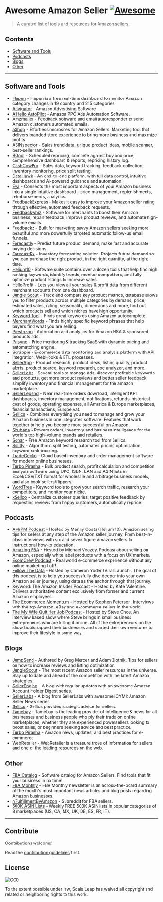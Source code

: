 # Awesome Amazon Seller [![Awesome](https://awesome.re/badge.svg)](https://awesome.re)

> A curated list of tools and resources for Amazon sellers.

## Contents

- [Software and Tools](#software-and-tools)
- [Podcasts](#podcasts)
- [Blogs](#blogs)
- [Other](#other)

---

## Software and Tools
- [Flapen](https://flapen.com) - Flapen is a free real-time dashboard to monitor Amazon category changes in 19 country and 215 categories
- [Advigator](https://www.advigator.com) - Amazon Advertising Software
- [AiHello AutoPilot](https://www.aihello.com/) - Amazon PPC Ads Automation Software.
- [Amzmailer](https://amzmailer.com/) - Feedback software and email autoresponder to send Amazon customers automated emails.
- [aShop](https://ashop.co) - Effortless microsites for Amazon Sellers. Marketing tool that delivers branded store experience to bring more business and maximize profits.
- [ASINspector](https://asinspector.com/) - Sales trend data, unique product ideas, mobile scanner, best-seller rankings.
- [BQool](https://www.bqool.com/) - Scheduled repricing, compete against buy box price, comprehensive dashboard & reports, repricing history log.
- [CashCowPro](https://www.cashcowpro.com/) - Sales data, keyword tracking, feedback collection, inventory monitoring, price split testing.
- [DataHawk](https://www.datahawk.co/) - An end-to-end platform, with full data control, intuitive dashboards and AI-powered guidance and automation.
- [Eva](https://eva.guru/) - Connects the most important aspects of your Amazon business into a single intuitive dashboard - price management, replenishments, reimbursements, analytics.
- [FeedbackExpress](https://www.feedbackexpress.com/) - Makes it easy to improve your Amazon seller rating through effective, automated feedback requests.
- [Feedbackwhiz](https://www.feedbackwhiz.com/) - Software for merchants to boost their Amazon business, repair feedback, improve product reviews, and automate high-volume emails.
- [Feedbackz](https://www.feedbackz.com/) - Built for marketing savvy Amazon sellers seeking more beautiful and more powerfully targeted automatic follow-up email funnels.
- [Forecastly](https://www.forecast.ly/) - Predict future product demand, make fast and accurate buying decisions.
- [ForecastRx](https://www.forecastrx.com/) - Inventory forecasting solution. Projects future demand so you can purchase the right product, in the right quantity, at the right time.
- [Helium10](https://www.helium10.com/) - Software suite contains over a dozen tools that help find high ranking keywords, identify trends, monitor competitors, and fully optimize product listings to increase sales.
- [HelloProfit](https://helloprofit.com/) - Lets you view all your sales & profit data from different merchant accounts from one dashboard.
- [Jungle Scout](https://www.junglescout.com/) - Track and compare key product metrics, database allows you to filter products across multiple categories by demand, price, estimated sales, rating, seasonality, dimensions and more, find out which products sell and which niches have high opportunity.
- [Keyword Tool](https://keywordtool.io/amazon) - Finds great keywords using Amazon autocomplete.
- [MerchantWords](https://www.merchantwords.com/) - Finds highly specific keyword phrases that help buyers find what you are selling.
- [Prestozon](https://prestozon.com/) - Automation and analytics for Amazon HSA & sponsored products ads.
- [Prisync](https://prisync.com/) - Price monitoring & tracking SaaS with dynamic pricing and automatching engine.
- [Scrappie](https://scrappie.app) - E-commerce data monitoring and analysis platform with API integration, WebHooks & ETL processes.
- [SellerApp](https://www.sellerapp.com/) - Product research, product ideas, listing quality, product alerts, product source, keyword research, ppc analyzer, and more.
- [SellerLabs](https://www.sellerlabs.com/tools/) - Several tools to manage ads, discover profitable keywords and products, get more product reviews and better seller feedback, simplify inventory and financial management for the amazon marketplace.
- [SellerLegend](https://sellerlegend.com/) - Near real-time orders download, intelligent KPI dashboards, inventory management, notifications, refunds, historical cost of goods, operating expenses, all America & Europe marketplaces, financial transactions, Europe vat.
- [Sellics](https://sellics.com) - Combines everything you need to manage and grow your Amazon business in one integrated software. Features that work together to help you become more successful on Amazon.
- [Skubana](https://www.skubana.com/) - Powers orders, inventory and business intelligence for the world's top high-volume brands and retailers.
- [Sonar](http://sonar-tool.com/) - Free Amazon keyword research tool from Sellics.
- [Splitly](https://splitly.com/) - Algorithmic split testing, automated pricing optimization, keyword rank tracking.
- [TradeGecko](https://www.tradegecko.com/) - Cloud based inventory and order management software for modern online businesses.
- [Turbo Piranha](https://www.turbopiranha.com/) - Bulk product search, profit calculation and competition analysis software using UPC, ISBN, EAN and ASIN lists in Excel/CSV/TXT format for wholesale and arbitrage business models, and also book sellers/flippers.
- [WordTree](https://www.wordtree.io/) - Keyword tools to grow your search traffic, research your competitors, and monitor your niche.
- [xSellco](https://www.xsellco.com/) - Centralize customer queries, target positive feedback by requesting reviews from happy customers, automatically reprice.

## Podcasts

- [AM/PM Podcast](https://www.ampmpodcast.com/) - Hosted by Manny Coats (Helium 10). Amazon selling tips for sellers at any step of the Amazon seller journey. From best-in-class interviews with six and seven figure Amazon sellers to instructional how-to education.
- [Amazing FBA](https://amazingfba.com/blog-podcast/) - Hosted by Michael Veazey. Podcast about selling on Amazon, especially white label products with a focus on UK markets.
- [EcomCrew Podcast](https://www.ecomcrew.com/ecomcrew-podcast/) - Real world e-commerce experience without any online marketing fluff!
- [Follow The Data](https://viral-launch.com/follow-the-data-amazon-fba-seller-podcast.html) - Hosted by Cameron Yoder (Viral Launch). The goal of this podcast is to help you successfully dive deeper into your own Amazon seller journey, using data as the anchor through that journey.
- [Keyword: The Amazon Insider Podcast](http://keywordpodcast.com/) - Hosted by Kate Valentine. Delivers authoritative content exclusively from former and current Amazon employees.
- [The Ecommerce Momentum](https://ecommercemomentum.com/) - Hosted by Stephen Peterson. Interviews with the top Amazon, eBay and e-commerce sellers in the world.
- [The My Wife Quit Her Job Podcast](https://mywifequitherjob.com/category/podcast/) - Hosted by Steve Chou. An interview based show where Steve brings in small business entrepreneurs who are killing it online. All of the entrepreneurs on the show bootstrapped their businesses and started their own ventures to improve their lifestyle in some way.

## Blogs

- [JumpSend](https://www.jumpsend.com/blog/) - Authored by Greg Mercer and Adam Zlotnik. Tips for sellers on how to increase reviews and listing optimization.
- [JungleScout](https://www.junglescout.com/blog/) - The most recent Amazon seller resources in the universe. Stay up to date and ahead of the competition with the latest Amazon strategies.
- [SellerEngine](https://sellerengine.com/blog/) - A blog with regular updates with an awesome Amazon Account Holder Digest series.
- [SellerLabs](https://www.sellerlabs.com/blog/) - A blog from SellerLabs with awesome ICYMI: Amazon Seller News series.
- [Sellics](https://sellics.com/blog) - Sellics provides strategic advice for sellers.
- [Tamebay](https://tamebay.com/) - Tamebay is the leading provider of intelligence & news for all businesses and business people who ply their trade on online marketplaces, whether they are experienced powersellers looking to boost sales, or beginners seeking advice and best practice.
- [Turbo Piranha](https://www.turbopiranha.com/articles/) - Amazon news, updates, and best practices for e-commerce
- [WebRetailer](https://www.webretailer.com/) - WebRetailer is a treasure trove of information for sellers and one of the leading resources on the web.

## Other

- [FBA Catalog](https://fbacatalog.com) - Software catalog for Amazon Sellers. Find tools that fit your business in no time!
- [FBA Monthly](https://fbamonthly.com) - FBA Monthly newsletter is an across-the-board summary of the month's most important news articles and blog posts regarding Amazon businesses.
- [r/FulfillmentByAmazon](https://www.reddit.com/r/FulfillmentByAmazon/) - Subreddit for FBA sellers.
- [500K ASIN Lists](https://app.turbopiranha.com/Download/bestselleritems) - Weekly FREE 500K ASIN lists in popular categories of 8 marketplaces (US, CA, MX, UK, DE, ES, FR, IT).  

---

## Contribute

Contributions welcome!

Read the [contribution guidelines](contributing.md) first.

## License

[![CC0](https://mirrors.creativecommons.org/presskit/buttons/88x31/svg/cc-zero.svg)](http://creativecommons.org/publicdomain/zero/1.0)

To the extent possible under law, Scale Leap has waived all copyright and related or neighboring rights to this work.
